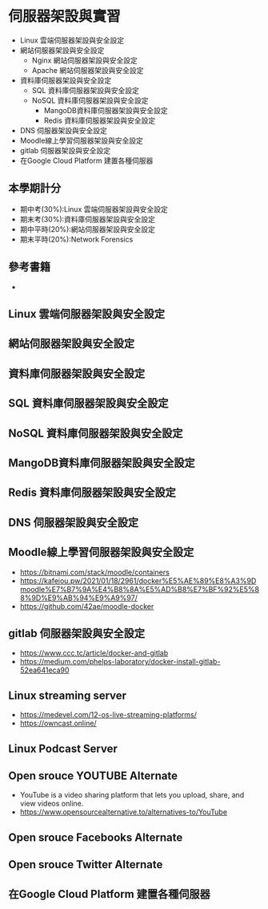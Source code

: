 # 伺服器架設與實習
- Linux 雲端伺服器架設與安全設定
- 網站伺服器架設與安全設定
  - Nginx 網站伺服器架設與安全設定
  - Apache 網站伺服器架設與安全設定 
- 資料庫伺服器架設與安全設定
  - SQL 資料庫伺服器架設與安全設定
  - NoSQL 資料庫伺服器架設與安全設定
    - MangoDB資料庫伺服器架設與安全設定
    - Redis 資料庫伺服器架設與安全設定
- DNS 伺服器架設與安全設定
- Moodle線上學習伺服器架設與安全設定
- gitlab 伺服器架設與安全設定
- 在Google Cloud Platform 建置各種伺服器

## 本學期計分
- 期中考(30%):Linux 雲端伺服器架設與安全設定
- 期末考(30%):資料庫伺服器架設與安全設定
- 期中平時(20%):網站伺服器架設與安全設定
- 期末平時(20%):Network Forensics
## 參考書籍
- 
## Linux 雲端伺服器架設與安全設定
## 網站伺服器架設與安全設定
## 資料庫伺服器架設與安全設定
## SQL 資料庫伺服器架設與安全設定
## NoSQL 資料庫伺服器架設與安全設定
## MangoDB資料庫伺服器架設與安全設定
## Redis 資料庫伺服器架設與安全設定
## DNS 伺服器架設與安全設定
## Moodle線上學習伺服器架設與安全設定
- https://bitnami.com/stack/moodle/containers
- https://kafeiou.pw/2021/01/18/2961/docker%E5%AE%89%E8%A3%9Dmoodle%E7%B7%9A%E4%B8%8A%E5%AD%B8%E7%BF%92%E5%88%9D%E9%AB%94%E9%A9%97/
- https://github.com/42ae/moodle-docker
## gitlab 伺服器架設與安全設定
- https://www.ccc.tc/article/docker-and-gitlab
- https://medium.com/phelps-laboratory/docker-install-gitlab-52ea641eca90
## Linux streaming server
- https://medevel.com/12-os-live-streaming-platforms/
- https://owncast.online/
## Linux Podcast Server 
## Open srouce YOUTUBE Alternate
- YouTube is a video sharing platform that lets you upload, share, and view videos online.
- https://www.opensourcealternative.to/alternatives-to/YouTube
## Open srouce Facebooks Alternate
## Open srouce Twitter Alternate
## 在Google Cloud Platform 建置各種伺服器

